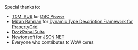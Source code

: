 Special thanks to:
 - [TOM_RUS](https://github.com/tomrus88) for [DBC Viewer](https://github.com/tomrus88/dbcviewer)
 - [Mizan Rahman](http://www.codeproject.com/script/Membership/View.aspx?mid=1905946) for [Dynamic Type Description Framework for PropertyGrid](http://www.codeproject.com/Articles/415070/Dynamic-Type-Description-Framework-for-PropertyGri)
 - [DockPanel Suite](http://dockpanelsuite.com/)
 - [Newtonsoft](http://www.newtonsoft.com/json) for [JSON.NET](http://www.newtonsoft.com/json)
 - Everyone who contributes to WoW cores
